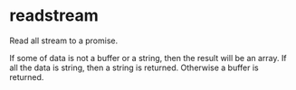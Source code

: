 # readstream

Read all stream to a promise.

If some of data is not a buffer or a string, then the result will be an array.
If all the data is string, then a string is returned.
Otherwise a buffer is returned.
